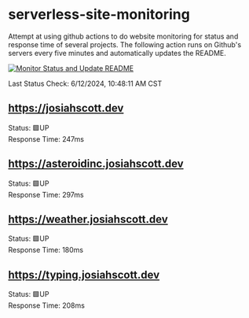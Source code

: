 # serverless-site-monitoring
Attempt at using github actions to do website monitoring for status and response time of several projects. The following action runs on Github's servers every five minutes and automatically updates the README.  

[![Monitor Status and Update README](https://github.com/JosiahSco/serverless-site-monitoring/actions/workflows/monitor.yaml/badge.svg)](https://github.com/JosiahSco/serverless-site-monitoring/actions/workflows/monitor.yaml)

Last Status Check: 6/12/2024, 10:48:11 AM CST

## https://josiahscott.dev
Status: 🟩UP  
Response Time: 247ms

## https://asteroidinc.josiahscott.dev
Status: 🟩UP  
Response Time: 297ms

## https://weather.josiahscott.dev
Status: 🟩UP  
Response Time: 180ms

## https://typing.josiahscott.dev
Status: 🟩UP  
Response Time: 208ms

